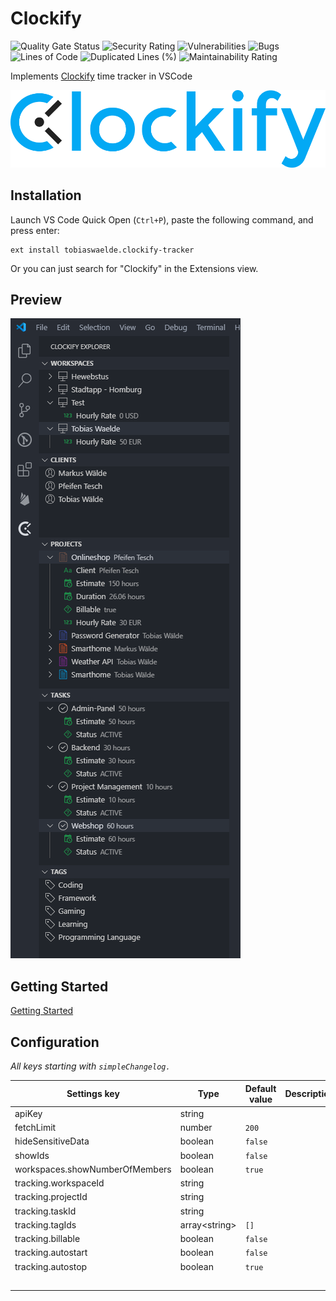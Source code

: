 # Clockify

<!-- project badges -->
![Quality Gate Status](https://sq.srv.tobiaswaelde.com/api/project_badges/measure?project=tobiaswaelde_vscode-clockify_AYYUyOSklG8PXLMOvYBO&metric=alert_status&token=2782c63bf056da51a6fff7d15b0099af41483112)
![Security Rating](https://sq.srv.tobiaswaelde.com/api/project_badges/measure?project=tobiaswaelde_vscode-clockify_AYYUyOSklG8PXLMOvYBO&metric=security_rating&token=2782c63bf056da51a6fff7d15b0099af41483112)
![Vulnerabilities](https://sq.srv.tobiaswaelde.com/api/project_badges/measure?project=tobiaswaelde_vscode-clockify_AYYUyOSklG8PXLMOvYBO&metric=vulnerabilities&token=2782c63bf056da51a6fff7d15b0099af41483112)
![Bugs](https://sq.srv.tobiaswaelde.com/api/project_badges/measure?project=tobiaswaelde_vscode-clockify_AYYUyOSklG8PXLMOvYBO&metric=bugs&token=2782c63bf056da51a6fff7d15b0099af41483112)
![Lines of Code](https://sq.srv.tobiaswaelde.com/api/project_badges/measure?project=tobiaswaelde_vscode-clockify_AYYUyOSklG8PXLMOvYBO&metric=ncloc&token=2782c63bf056da51a6fff7d15b0099af41483112)
![Duplicated Lines (%)](https://sq.srv.tobiaswaelde.com/api/project_badges/measure?project=tobiaswaelde_vscode-clockify_AYYUyOSklG8PXLMOvYBO&metric=duplicated_lines_density&token=2782c63bf056da51a6fff7d15b0099af41483112)
![Maintainability Rating](https://sq.srv.tobiaswaelde.com/api/project_badges/measure?project=tobiaswaelde_vscode-clockify_AYYUyOSklG8PXLMOvYBO&metric=sqale_rating&token=2782c63bf056da51a6fff7d15b0099af41483112)

Implements [Clockify](https://clockify.me/) time tracker in VSCode

![Clockify logo](assets/logo/logo-full.png)

## Installation
Launch VS Code Quick Open (`Ctrl+P`), paste the following command, and press enter:
```
ext install tobiaswaelde.clockify-tracker
```

Or you can just search for "Clockify" in the Extensions view.

## Preview
![Clockify TreeView screenshot](images/preview-treeview.png)

## Getting Started
[Getting Started](https://github.com/tobiaswaelde/vscode-clockify/wiki/Home)


## Configuration

*All keys starting with `simpleChangelog.`*

| Settings key                   | Type                | Default value | Description |
| ------------------------------ | ------------------- | ------------- | ----------- |
| apiKey                         | string              | ` `           |             |
| fetchLimit                     | number              | `200`         |             |
| hideSensitiveData              | boolean             | `false`       |             |
| showIds                        | boolean             | `false`       |             |
| workspaces.showNumberOfMembers | boolean             | `true`        |             |
| tracking.workspaceId           | string              | ` `           |             |
| tracking.projectId             | string              | ` `           |             |
| tracking.taskId                | string              | ` `           |             |
| tracking.tagIds                | array&lt;string&gt; | `[]`          |             |
| tracking.billable              | boolean             | `false`       |             |
| tracking.autostart             | boolean             | `false`       |             |
| tracking.autostop              | boolean             | `true`        |             |
|                                |                     |               |             |
|                                |                     |               |             |
|                                |                     |               |             |
|                                |                     |               |             |
|                                |                     |               |             |